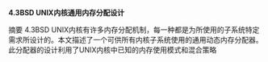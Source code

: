 **4.3BSD UNIX内核通用内存分配设计**

摘要
4.3BSD UNIX内核有许多内存分配机制，每一种都是为所使用的子系统特定需求所设计的。本文描述了一个可供所有内核子系统使用的通用动态内存分配器。此分配器的设计利用了UNIX内核中已知的内存使用模式和混合策略
